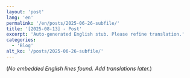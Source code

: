```yaml
---
layout: 'post'
lang: 'en'
permalink: '/en/posts/2025-06-26-subfile/'
title: '[2025-08-13] - Post'
excerpt: 'Auto-generated English stub. Please refine translation.'
categories:
  - 'Blog'
alt_ko: '/posts/2025-06-26-subfile/'
---
```


(*No embedded English lines found. Add translations later.*)
